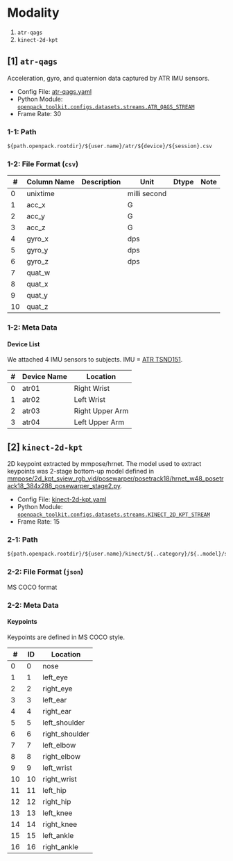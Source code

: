 # Modality

1. `atr-qags`
1. `kinect-2d-kpt`

## [1] `atr-qags`

Acceleration, gyro, and quaternion data captured by ATR IMU sensors.

- Config File: [atr-qags.yaml](../configs/dataset/stream/atr-qags.yaml)
- Python Module: [`openpack_toolkit.configs.datasets.streams.ATR_QAGS_STREAM`](../openpack_toolkit/configs/datasets/streams.py)
- Frame Rate: 30

### 1-1: Path

```txt
${path.openpack.rootdir}/${user.name}/atr/${device}/${session}.csv
```

### 1-2: File Format (`csv`)



| # | Column Name | Description | Unit | Dtype | Note |
|---|-------------|-------------|------|-------|------|
| 0 | unixtime |  | milli second |  |  |
| 1 | acc_x |  | G |  |  |
| 2 | acc_y |  | G |  |  |
| 3 | acc_z |  | G |  |  |
| 4 | gyro_x |  | dps |  |  |
| 5 | gyro_y |  | dps |  |  |
| 6 | gyro_z |  | dps |  |  |
| 7 | quat_w |  |  |  |  |
| 8 | quat_x |  |  |  |  |
| 9 | quat_y |  |  |  |  |
| 10 | quat_z |  |  |  |  |

### 1-2: Meta Data

#### Device List

We attached 4 IMU sensors to subjects. IMU = [ATR TSND151](http://www.atr-p.com/products/TSND121_151.html).

| # | Device Name | Location | 
|---|---|---| 
| 0 | atr01 | Right Wrist | 
| 1 | atr02 | Left Wrist | 
| 2 | atr03 | Right Upper Arm | 
| 3 | atr04 | Left Upper Arm | 


## [2] `kinect-2d-kpt`

2D keypoint extracted by mmpose/hrnet. The model used to extract keypoints was 2-stage bottom-up model defined in [mmpose/2d_kpt_sview_rgb_vid/posewarper/posetrack18/hrnet_w48_posetrack18_384x288_posewarper_stage2.py](https://github.com/open-mmlab/mmpose/blob/master/configs/body/2d_kpt_sview_rgb_vid/posewarper/posetrack18/hrnet_w48_posetrack18_384x288_posewarper_stage2.py).

- Config File: [kinect-2d-kpt.yaml](../configs/dataset/stream/kinect-2d-kpt.yaml)
- Python Module: [`openpack_toolkit.configs.datasets.streams.KINECT_2D_KPT_STREAM`](../openpack_toolkit/configs/datasets/streams.py)
- Frame Rate: 15

### 2-1: Path

```txt
${path.openpack.rootdir}/${user.name}/kinect/${..category}/${..model}/single/${session}.json
```

### 2-2: File Format (`json`)

MS COCO format


### 2-2: Meta Data

#### Keypoints

Keypoints are defined in MS COCO style.

| # | ID | Location | 
|---|---|---| 
| 0 | 0 | nose | 
| 1 | 1 | left_eye | 
| 2 | 2 | right_eye | 
| 3 | 3 | left_ear | 
| 4 | 4 | right_ear | 
| 5 | 5 | left_shoulder | 
| 6 | 6 | right_shoulder | 
| 7 | 7 | left_elbow | 
| 8 | 8 | right_elbow | 
| 9 | 9 | left_wrist | 
| 10 | 10 | right_wrist | 
| 11 | 11 | left_hip | 
| 12 | 12 | right_hip | 
| 13 | 13 | left_knee | 
| 14 | 14 | right_knee | 
| 15 | 15 | left_ankle | 
| 16 | 16 | right_ankle | 


